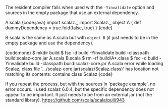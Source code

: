 The resident compiler fails when used with the `-Yinvalidate` option and sources in the empty package that use an external dependency.

A.scala
{code:java}
import scalaz._
import Scalaz._
object A {
  def dummyDependency = true.fold(false, true)
}
{code}

B.scala is the same as A.scala but with `object B` (it just needs to be in the empty package and use the dependency).

{code:none}
$ mkdir build
$ fsc -d build -Yinvalidate build -classpath build:scalaz-core.jar A.scala B.scala
$ rm -rf build/A*.class
$ fsc -d build -Yinvalidate build -classpath build:scalaz-core.jar A.scala
error while loading Scalaz, class file
 '.../scalaz-core.jar(scalaz/Scalaz.class)'
 has location not matching its contents: contains class Scalaz
{code}

If you repeat the process, but with the sources in 'package example', no error occurs.  I used scalaz 6.0.4, but the specific dependency does not appear to be important.  It just needs to be from an external jar (not the standard library).
https://github.com/scala/scala/pull/943
